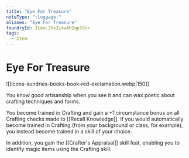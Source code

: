 ```yaml
---
title: "Eye For Treasure"
noteType: ":luggage:"
aliases: "Eye For Treasure"
foundryId: Item.Jhs3i4wAH2qp7dnr
tags:
  - Item
---
```


# Eye For Treasure
![[icons-sundries-books-book-red-exclamation.webp|150]]

You know good artisanship when you see it and can wax poetic about crafting techniques and forms.

You become trained in Crafting and gain a +1 circumstance bonus on all Crafting checks made to [[Recall Knowledge]]. If you would automatically become trained in Crafting (from your background or class, for example), you instead become trained in a skill of your choice.

In addition, you gain the [[Crafter's Appraisal]] skill feat, enabling you to identify magic items using the Crafting skill.

